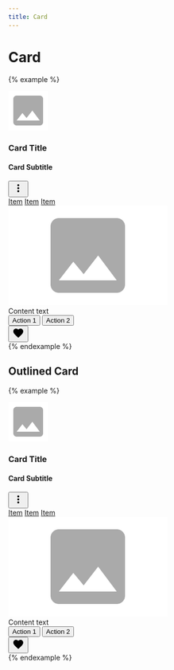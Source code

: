 ```yaml
---
title: Card
---
```


# Card

{% example %}
<div class="card" style="width: 20rem;">
  <div class="card__header">
    <div class="card__header__avatar">
      <img src="/images/avatar.svg">
    </div>
    <div class="card__header__content">
      <h3 class="card__title">Card Title</h3>
      <h4 class="card__subtitle">Card Subtitle</h4>
    </div>
    <div class="card__header__icon">
      <div class="dropdown" data-controller="dropdown">
        <button type="button" class="button button--icon" data-action="dropdown#toggle">
          <svg xmlns="http://www.w3.org/2000/svg" height="24" viewBox="0 0 24 24" width="24"><path d="M0 0h24v24H0z" fill="none"/><path d="M12 8c1.1 0 2-.9 2-2s-.9-2-2-2-2 .9-2 2 .9 2 2 2zm0 2c-1.1 0-2 .9-2 2s.9 2 2 2 2-.9 2-2-.9-2-2-2zm0 6c-1.1 0-2 .9-2 2s.9 2 2 2 2-.9 2-2-.9-2-2-2z"/></svg>
        </button>
        <div class="dropdown__menu dropdown__menu--top-right">
          <a href="#" class="dropdown__item">Item</a>
          <a href="#" class="dropdown__item">Item</a>
          <a href="#" class="dropdown__item">Item</a>
        </div>
      </div>
    </div>
  </div>
  <div class="card__media">
    <img src="/images/image.svg">
  </div>
  <div class="card__body text-secondary">
    Content text
  </div>
  <div class="card__footer">
    <button type="button" class="button button--text button--primary">Action 1</button>
    <button type="button" class="button button--text button--primary">Action 2</button>
    <div class="flex-grow">
    </div>
    <button type="button" class="button button--icon">
      <svg xmlns="http://www.w3.org/2000/svg" height="24" viewBox="0 0 24 24" width="24"><path d="M0 0h24v24H0z" fill="none"/><path d="M12 21.35l-1.45-1.32C5.4 15.36 2 12.28 2 8.5 2 5.42 4.42 3 7.5 3c1.74 0 3.41.81 4.5 2.09C13.09 3.81 14.76 3 16.5 3 19.58 3 22 5.42 22 8.5c0 3.78-3.4 6.86-8.55 11.54L12 21.35z"/></svg>
    </button>
  </div>
</div>
{% endexample %}

<h2>Outlined Card</h2>

{% example %}
<div class="card card--outlined" style="width: 20rem;">
  <div class="card__header">
    <div class="card__header__avatar">
      <img src="/images/avatar.svg">
    </div>
    <div class="card__header__content">
      <h3 class="card__title">Card Title</h3>
      <h4 class="card__subtitle">Card Subtitle</h4>
    </div>
    <div class="card__header__icon">
      <div class="dropdown" data-controller="dropdown">
        <button type="button" class="button button--icon" data-action="dropdown#toggle">
          <svg xmlns="http://www.w3.org/2000/svg" height="24" viewBox="0 0 24 24" width="24"><path d="M0 0h24v24H0z" fill="none"/><path d="M12 8c1.1 0 2-.9 2-2s-.9-2-2-2-2 .9-2 2 .9 2 2 2zm0 2c-1.1 0-2 .9-2 2s.9 2 2 2 2-.9 2-2-.9-2-2-2zm0 6c-1.1 0-2 .9-2 2s.9 2 2 2 2-.9 2-2-.9-2-2-2z"/></svg>
        </button>
        <div class="dropdown__menu dropdown__menu--top-right">
          <a href="#" class="dropdown__item">Item</a>
          <a href="#" class="dropdown__item">Item</a>
          <a href="#" class="dropdown__item">Item</a>
        </div>
      </div>
    </div>
  </div>
  <div class="card__media">
    <img src="/images/image.svg">
  </div>
  <div class="card__body text-secondary">
    Content text
  </div>
  <div class="card__footer">
    <button type="button" class="button button--text button--primary">Action 1</button>
    <button type="button" class="button button--text button--primary">Action 2</button>
    <div class="flex-grow">
    </div>
    <button type="button" class="button button--icon">
      <svg xmlns="http://www.w3.org/2000/svg" height="24" viewBox="0 0 24 24" width="24"><path d="M0 0h24v24H0z" fill="none"/><path d="M12 21.35l-1.45-1.32C5.4 15.36 2 12.28 2 8.5 2 5.42 4.42 3 7.5 3c1.74 0 3.41.81 4.5 2.09C13.09 3.81 14.76 3 16.5 3 19.58 3 22 5.42 22 8.5c0 3.78-3.4 6.86-8.55 11.54L12 21.35z"/></svg>
    </button>
  </div>
</div>
{% endexample %}
